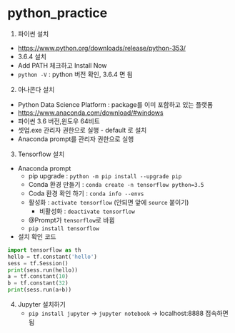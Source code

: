 # python_practice

1. 파이썬 설치 
- https://www.python.org/downloads/release/python-353/
- 3.6.4 설치
- Add PATH 체크하고 Install Now
- `python -V` : python 버전 확인, 3.6.4 면 됨

2. 아나콘다 설치
- Python Data Science Platform : package를 이미 포함하고 있는 플랫폼
- https://www.anaconda.com/download/#windows
- 파이썬 3.6 버전,윈도우 64비트
- 셋업.exe 관리자 권한으로 실행 - default 로 설치
- Anaconda prompt를 관리자 권한으로 실행

3. Tensorflow 설치
- Anaconda prompt
  - pip upgrade : `python -m pip install --upgrade pip`
  - Conda 환경 만들기 : `conda create -n tensorflow python=3.5`
  - Coda 환경 확인 하기 : `conda info --envs`
  - 활성화 : `activate tensorflow` (안되면 앞에 `source` 붙이기)
    - 비활성화 : `deactivate tensorflow`
  - @Prompt가 `tensorflow`로 바뀜
  - `pip install tensorflow`
- 설치 확인 코드
```python
import tensorflow as th
hello = tf.constant('hello')
sess = tf.Session()
print(sess.run(hello))
a = tf.constant(10)
b = tf.constant(32)
print(sess.run(a+b))
```

4. Jupyter 설치하기
   - `pip install jupyter` -> `jupyter notebook` -> localhost:8888 접속하면 됨

